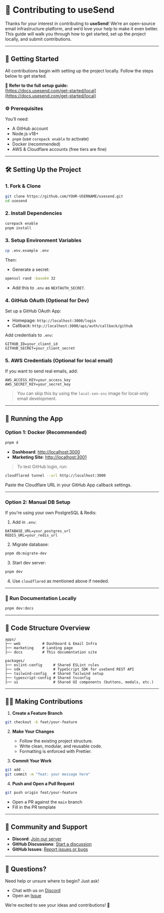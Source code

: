 # 🤝 Contributing to useSend

Thanks for your interest in contributing to **useSend**! We’re an open-source email infrastructure platform, and we’d love your help to make it even better. This guide will walk you through how to get started, set up the project locally, and submit contributions.

---

## 🧰 Getting Started

All contributions begin with setting up the project locally. Follow the steps below to get started.

📖 **Refer to the full setup guide:**  
[https://docs.usesend.com/get-started/local](https://docs.usesend.com/get-started/local)

### ⚙️ Prerequisites

You’ll need:

- A GitHub account
- Node.js v18+
- `pnpm` (use `corepack enable` to activate)
- Docker (recommended)
- AWS & Cloudflare accounts (free tiers are fine)

---

## 🛠 Setting Up the Project

### 1. Fork & Clone

```bash
git clone https://github.com/YOUR-USERNAME/usesend.git
cd usesend
```

### 2. Install Dependencies

```bash
corepack enable
pnpm install
```

### 3. Setup Environment Variables

```bash
cp .env.example .env
```

Then:

- Generate a secret:

```bash
openssl rand -base64 32
```

- Add this to `.env` as `NEXTAUTH_SECRET`.

### 4. GitHub OAuth (Optional for Dev)

Set up a GitHub OAuth App:

- Homepage: `http://localhost:3000/login`
- Callback: `http://localhost:3000/api/auth/callback/github`

Add credentials to `.env`:

```env
GITHUB_ID=your_client_id
GITHUB_SECRET=your_client_secret
```

### 5. AWS Credentials (Optional for local email)

If you want to send real emails, add:

```env
AWS_ACCESS_KEY=your_access_key
AWS_SECRET_KEY=your_secret_key
```

> You can skip this by using the `local-sen-sns` image for local-only email development.

---

## 🚀 Running the App

### Option 1: Docker (Recommended)

```bash
pnpm d
```

- **Dashboard**: [http://localhost:3000](http://localhost:3000)
- **Marketing Site**: [http://localhost:3001](http://localhost:3001)

> To test GitHub login, run:

```bash
cloudflared tunnel --url http://localhost:3000
```

Paste the Cloudflare URL in your GitHub App callback settings.

---

### Option 2: Manual DB Setup

If you're using your own PostgreSQL & Redis:

1. Add in `.env`:

```env
DATABASE_URL=your_postgres_url
REDIS_URL=your_redis_url
```

2. Migrate database:

```bash
pnpm db:migrate-dev
```

3. Start dev server:

```bash
pnpm dev
```

4. Use `cloudflared` as mentioned above if needed.

---

### 📝 Run Documentation Locally

```bash
pnpm dev:docs
```

---

## 📂 Code Structure Overview

```
apps/
├── web          # Dashboard & Email Infra
├── marketing    # Landing page
├── docs         # This documentation site

packages/
├── eslint-config     # Shared ESLint rules
├── sdk               # TypeScript SDK for useSend REST API
├── tailwind-config   # Shared Tailwind setup
├── typescript-config # Shared tsconfig
├── ui                # Shared UI components (buttons, modals, etc.)
```

---

## 🧑‍💻 Making Contributions

1. **Create a Feature Branch**

```bash
git checkout -b feat/your-feature
```

2. **Make Your Changes**

   - Follow the existing project structure.
   - Write clean, modular, and reusable code.
   - Formatting is enforced with Prettier.

3. **Commit Your Work**

```bash
git add .
git commit -m "feat: your message here"
```

4. **Push and Open a Pull Request**

```bash
git push origin feat/your-feature
```

- Open a PR against the `main` branch
- Fill in the PR template

---

## 💬 Community and Support

- **Discord**: [Join our server](https://discord.gg/BU8n8pJv8S)
- **GitHub Discussions**: [Start a discussion](https://github.com/usesend/usesend/discussions)
- **GitHub Issues**: [Report issues or bugs](https://github.com/usesend/usesend/issues)

---

## 🙋 Questions?

Need help or unsure where to begin? Just ask!

- Chat with us on [Discord](https://discord.gg/BU8n8pJv8S)
- Open an [Issue](https://github.com/usesend/usesend/issues)

We’re excited to see your ideas and contributions! 💌
